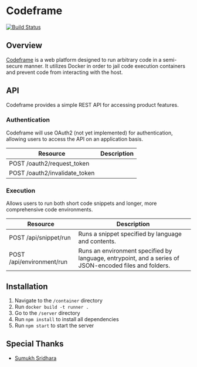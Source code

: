 Codeframe
==========

[![Build Status](https://travis-ci.org/kvchen/codeframe.svg?branch=master)](https://travis-ci.org/kvchen/codeframe)

## Overview

[Codeframe](http://codefra.me) is a web platform designed to run arbitrary code in a semi-secure manner. It utilizes Docker in order to jail code execution containers and prevent code from interacting with the host.


## API

Codeframe provides a simple REST API for accessing product features.

### Authentication

Codeframe will use OAuth2 (not yet implemented) for authentication, allowing users to access the API on an application basis.

| Resource | Description |
| -------- | ----------- |
| POST /oauth2/request_token | |
| POST /oauth2/invalidate_token | |


### Execution

Allows users to run both short code snippets and longer, more comprehensive code environments.

| Resource | Description |
| -------- | ----------- |
| POST /api/snippet/run | Runs a snippet specified by language and contents. |
| POST /api/environment/run | Runs an environment specified by language, entrypoint, and a series of JSON-encoded files and folders. |


## Installation

1. Navigate to the `/container` directory
2. Run `docker build -t runner .`
3. Go to the `/server` directory
4. Run `npm install` to install all dependencies
5. Run `npm start` to start the server


## Special Thanks

* [Sumukh Sridhara](https://github.com/Sumukh)

